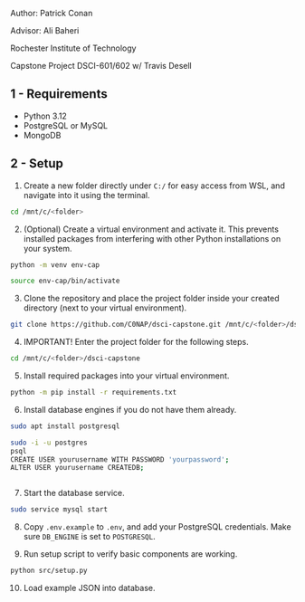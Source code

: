 
Author: Patrick Conan

Advisor: Ali Baheri

Rochester Institute of Technology

Capstone Project DSCI-601/602 w/ Travis Desell

## 1 - Requirements

- Python 3.12
- PostgreSQL or MySQL
- MongoDB

## 2 - Setup

1. Create a new folder directly under `C:/` for easy access from WSL, and navigate into it using the terminal.
```bash
cd /mnt/c/<folder>
```

2. (Optional) Create a virtual environment and activate it. This prevents installed packages from interfering with other Python installations on your system.
```bash
python -m venv env-cap
```
```bash
source env-cap/bin/activate
```

3. Clone the repository and place the project folder inside your created directory (next to your virtual environment).
```bash
git clone https://github.com/C0NAP/dsci-capstone.git /mnt/c/<folder>/dsci-capstone
```

4. IMPORTANT! Enter the project folder for the following steps.
```bash
cd /mnt/c/<folder>/dsci-capstone
```

5. Install required packages into your virtual environment.
```bash
python -m pip install -r requirements.txt
```

6. Install database engines if you do not have them already.
```bash
sudo apt install postgresql
```
```bash
sudo -i -u postgres
psql
CREATE USER yourusername WITH PASSWORD 'yourpassword';
ALTER USER yourusername CREATEDB;
```
```bash

```

7. Start the database service.
```bash
sudo service mysql start
```

8. Copy `.env.example` to `.env`, and add your PostgreSQL credentials. Make sure `DB_ENGINE` is set to `POSTGRESQL`.

9. Run setup script to verify basic components are working.
```bash
python src/setup.py
```

10. Load example JSON into database.

